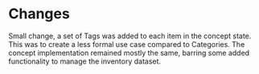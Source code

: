 # Changes
Small change, a set of Tags was added to each item in the concept state. This was to create a less formal use case compared to Categories. The concept implementation remained mostly the same, barring some added functionality to manage the inventory dataset.

